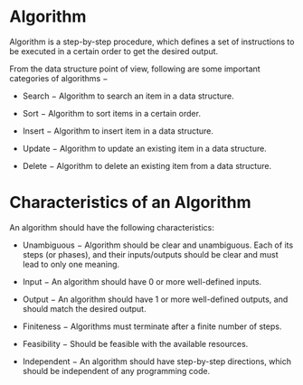 # Algorithm

Algorithm is a step-by-step procedure, which defines a set of instructions to be executed in a certain order to get the 
desired output.

From the data structure point of view, following are some important categories of algorithms −

- Search − Algorithm to search an item in a data structure.

- Sort − Algorithm to sort items in a certain order.

- Insert − Algorithm to insert item in a data structure.

- Update − Algorithm to update an existing item in a data structure.

- Delete − Algorithm to delete an existing item from a data structure.

# Characteristics of an Algorithm

An algorithm should have the following characteristics:

- Unambiguous − Algorithm should be clear and unambiguous. Each of its steps (or phases), and their inputs/outputs should be clear and must lead to only one meaning.

- Input − An algorithm should have 0 or more well-defined inputs.

- Output − An algorithm should have 1 or more well-defined outputs, and should match the desired output.

- Finiteness − Algorithms must terminate after a finite number of steps.

- Feasibility − Should be feasible with the available resources.

- Independent − An algorithm should have step-by-step directions, which should be independent of any programming code.